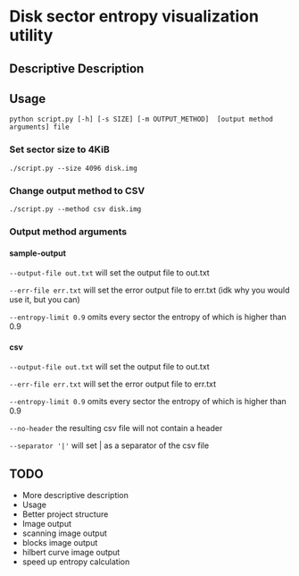 # Disk sector entropy visualization utility
## Descriptive Description
## Usage
    python script.py [-h] [-s SIZE] [-m OUTPUT_METHOD]  [output method arguments] file
### Set sector size to 4KiB
    ./script.py --size 4096 disk.img
### Change output method to CSV
    ./script.py --method csv disk.img
### Output method arguments
#### sample-output
`--output-file out.txt`
will set the output file to out.txt

`--err-file err.txt`
will set the error output file to err.txt (idk why you would use it, but you can)

`--entropy-limit 0.9`
omits every sector the entropy of which is higher than 0.9
#### csv
`--output-file out.txt`
will set the output file to out.txt

`--err-file err.txt`
will set the error output file to err.txt 

`--entropy-limit 0.9`
omits every sector the entropy of which is higher than 0.9

`--no-header` the resulting csv file will not contain a header

`--separator '|'` will set | as a separator of the csv file
## TODO
- More descriptive description
- Usage
- Better project structure
- Image output
- scanning image output
- blocks image output
- hilbert curve image output
- speed up entropy calculation